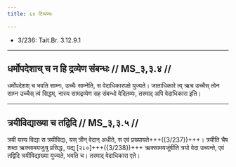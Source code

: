 ```yaml
---
title: ६४ टिप्पण्यः

---
```

- 3/236: Tait.Br. 3.12.9.1

____________________________________________


## धर्मोपदेशाच् च न हि द्रव्येण संबन्धः // MS_३,३.४ //

धर्मोपदेशश् च भवति साम्नः, उच्चैः साम्नेति, स वेदाधिकारपक्षे युज्यते। जाताधिकारे त्व् ऋच उच्चैस् त्वेन साम्न उच्चैस् त्वं सिद्धम्, नास्य सामद्रव्येण सह संबन्धो वेदितव्यः, तस्माद् अपि वेदाधिकारा इति।


____________________________________________


## त्रयीविद्याख्या च तद्विदि // MS_३,३.५ //

त्रयी यस्य विद्या स त्रयीविद्यः, यस् त्रीन् वेदान् अधीते, स एवं प्रख्यायते+++({3/237})+++। त्रयीति चैष शब्दा ऋक्सामयजुःषु प्रसिद्धः, यद्य् [२८०]+++({3/238})+++ ऋक्सामयजूंषीति त्रयो वेदा उच्यन्ते, एवं तद्विदि त्रयीविद्याख्या युज्यते, भवति च। तस्माद् वेदाधिकारा एते।
